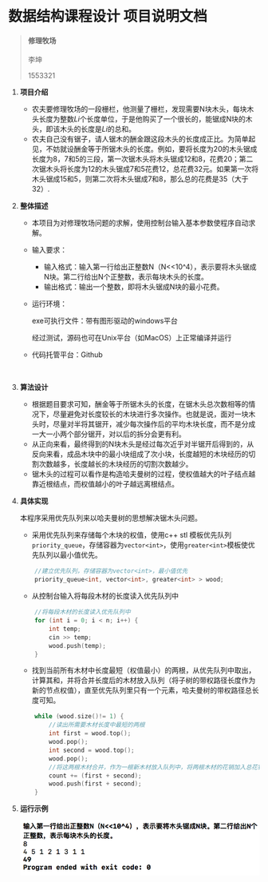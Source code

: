 # 数据结构课程设计 项目说明文档

>  #### 修理牧场
>
>  李坤
>
>  1553321





1. **项目介绍**

   - 农夫要修理牧场的一段栅栏，他测量了栅栏，发现需要N块木头，每块木头长度为整数*Li*个长度单位，于是他购买了一个很长的，能锯成N块的木头，即该木头的长度是*Li*的总和。
   - 农夫自己没有锯子，请人锯木的酬金跟这段木头的长度成正比。为简单起见，不妨就设酬金等于所锯木头的长度。例如，要将长度为20的木头锯成长度为8，7和5的三段，第一次锯木头将木头锯成12和8，花费20；第二次锯木头将长度为12的木头锯成7和5花费12，总花费32元。如果第一次将木头锯成15和5，则第二次将木头锯成7和8，那么总的花费是35（大于32）.

2. **整体描述**

   - 本项目为对修理牧场问题的求解，使用控制台输入基本参数使程序自动求解。

   - 输入要求：

     - 输入格式：输入第一行给出正整数N（N<<10^4），表示要将木头锯成N块。第二行给出N个正整数，表示每块木头的长度。
     - 输出格式：输出一个整数，即将木头锯成N块的最小花费。

   - 运行环境：

     exe可执行文件：带有图形驱动的windows平台

     经过测试，源码也可在Unix平台（如MacOS）上正常编译并运行

   - 代码托管平台：Github

     ​

3. **算法设计**

   - 根据题目要求可知，酬金等于所锯木头的长度，在锯木头总次数相等的情况下，尽量避免对长度较长的木块进行多次操作。也就是说，面对一块木头时，尽量对半将其锯开，减少每次操作后的平均木块长度，而不是分成一大一小两个部分锯开，对以后的拆分会更有利。
   - 从正向来看，最终得到的N块木头是经过每次近乎对半锯开后得到的，从反向来看，成品木块中的最小块组成了次小块，长度越短的木块经历的切割次数越多，长度越长的木块经历的切割次数越少。
   - 锯木头的过程可以看作是构造哈夫曼树的过程，使权值越大的叶子结点越靠近根结点，而权值越小的叶子越远离根结点。



4. **具体实现**

   本程序采用优先队列来以哈夫曼树的思想解决锯木头问题。

   - 采用优先队列来存储每个木块的权值，使用c++ stl 模板优先队列 `priority_queue`，存储容器为`vector<int>`，使用`greater<int>`模板使优先队列以最小值优先。

   ```c++
       //建立优先队列，存储容器为vector<int>，最小值优先
       priority_queue<int, vector<int>, greater<int> > wood;
   ```

   - 从控制台输入将每段木材的长度读入优先队列中

   ```c++
       //将每段木材的长度读入优先队列中
       for (int i = 0; i < n; i++) {
           int temp;
           cin >> temp;
           wood.push(temp);
       }
   ```

   - 找到当前所有木材中长度最短（权值最小）的两根，从优先队列中取出，计算其和，并将合并长度后的木材放入队列（将子树的带权路径长度作为新的节点权值），直至优先队列里只有一个元素，哈夫曼树的带权路径总长度可知。

   ```c++
       while (wood.size()!= 1) {
           //读出所需要木材长度中最短的两根
           int first = wood.top();
           wood.pop();
           int second = wood.top();
           wood.pop();
           //将这两根木材合并，作为一根新木材放入队列中，将两根木材的花销加入总花销内
           count += (first + second);
           wood.push(first + second);
       }
   ```

5. **运行示例**

   ![demo](./img/demo.png)

